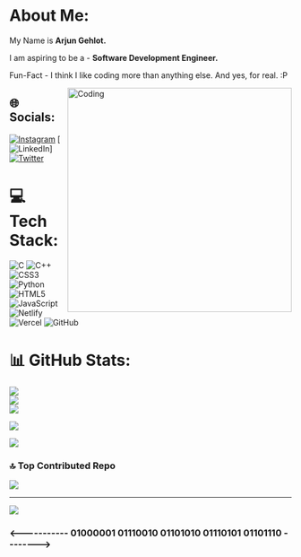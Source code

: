 # About Me: 
<p> My Name is <b>Arjun Gehlot.</b></p>
<p> I am aspiring to be a - <b>Software Development Engineer.</b></p>
<p>Fun-Fact - I think I like coding more than anything else. And yes, for real. :P</p>

<img align="right" alt="Coding" width="400" src="https://camo.githubusercontent.com/a4c584bce1c41271485d28f92aaf9f581b3c88b68ca723b6edfd58b4ba988c2b/68747470733a2f2f63646e2e6472696262626c652e636f6d2f75736572732f313138373833362f73637265656e73686f74732f363533393432392f70726f6772616d65722e676966"/>

## 🌐 Socials:
[![Instagram](https://img.shields.io/badge/Instagram-%23E4405F.svg?logo=Instagram&logoColor=white)](https://instagram.com/_arjun_.19) [![LinkedIn](https://img.shields.io/badge/LinkedIn-%230077B5.svg?logo=linkedin&logoColor=white)] [![Twitter](https://img.shields.io/badge/Twitter-%231DA1F2.svg?logo=Twitter&logoColor=white)](https://twitter.com/@arjungehlot552) 

# 💻 Tech Stack:
![C](https://img.shields.io/badge/c-%2300599C.svg?style=for-the-badge&logo=c&logoColor=white) ![C++](https://img.shields.io/badge/c++-%2300599C.svg?style=for-the-badge&logo=c%2B%2B&logoColor=white) ![CSS3](https://img.shields.io/badge/css3-%231572B6.svg?style=for-the-badge&logo=css3&logoColor=white) ![Python](https://img.shields.io/badge/python-3670A0?style=for-the-badge&logo=python&logoColor=ffdd54) ![HTML5](https://img.shields.io/badge/html5-%23E34F26.svg?style=for-the-badge&logo=html5&logoColor=white) ![JavaScript](https://img.shields.io/badge/javascript-%23323330.svg?style=for-the-badge&logo=javascript&logoColor=%23F7DF1E) ![Netlify](https://img.shields.io/badge/netlify-%23000000.svg?style=for-the-badge&logo=netlify&logoColor=#00C7B7) ![Vercel](https://img.shields.io/badge/vercel-%23000000.svg?style=for-the-badge&logo=vercel&logoColor=white) ![GitHub](https://img.shields.io/badge/GitHub-%23121011.svg?style=for-the-badge&logo=github&logoColor=white)


# 📊 GitHub Stats:
![](https://github-readme-stats.vercel.app/api?username=Arjungehlot552&theme=dark&hide_border=true&include_all_commits=true&count_private=false)<br/>
![](https://github-readme-streak-stats.herokuapp.com/?user=Arjungehlot552&theme=dark&hide_border=true)<br/>
![](https://github-readme-stats.vercel.app/api/top-langs/?username=Arjungehlot552&theme=dark&hide_border=true&include_all_commits=true&count_private=false&layout=compact)

![](https://github-profile-trophy.vercel.app/?username=Arjungehlot552&theme=radical&no-frame=true&no-bg=true&margin-w=4)

![](https://quotes-github-readme.vercel.app/api?type=horizontal&theme=radical)

### 🔝 Top Contributed Repo
![](https://github-contributor-stats.vercel.app/api?username=Arjungehlot552&limit=5&theme=dark&combine_all_yearly_contributions=true)

---
[![](https://visitcount.itsvg.in/api?id=Arjungehlot552&icon=0&color=1)](https://visitcount.itsvg.in)

<h3> <----------- 01000001 01110010 01101010 01110101 01101110 --------> </h3>

